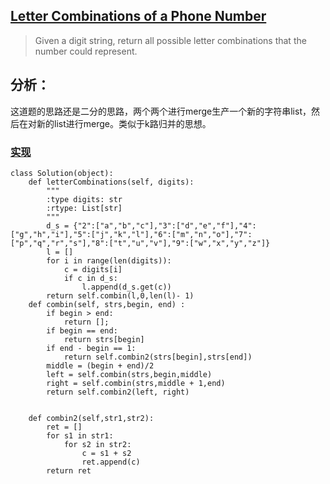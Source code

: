 ## [Letter Combinations of a Phone Number](https://leetcode.com/problems/letter-combinations-of-a-phone-number/#/description)

>Given a digit string, return all possible letter combinations that the number could represent.

## 分析：

这道题的思路还是二分的思路，两个两个进行merge生产一个新的字符串list，然后在对新的list进行merge。类似于k路归并的思想。

### [实现](../sourcecode/LetterCombinationsofaPhoneNumber.py)
```
class Solution(object):
    def letterCombinations(self, digits):
        """
        :type digits: str
        :rtype: List[str]
        """
        d_s = {"2":["a","b","c"],"3":["d","e","f"],"4":["g","h","i"],"5":["j","k","l"],"6":["m","n","o"],"7":["p","q","r","s"],"8":["t","u","v"],"9":["w","x","y","z"]}
        l = []
        for i in range(len(digits)):
            c = digits[i]
            if c in d_s:
                l.append(d_s.get(c))
        return self.combin(l,0,len(l)- 1)
    def combin(self, strs,begin, end) :
        if begin > end:
            return [];
        if begin == end:
            return strs[begin]
        if end - begin == 1:
            return self.combin2(strs[begin],strs[end])
        middle = (begin + end)/2
        left = self.combin(strs,begin,middle)
        right = self.combin(strs,middle + 1,end)
        return self.combin2(left, right)


    def combin2(self,str1,str2):
        ret = []
        for s1 in str1:
            for s2 in str2:
                c = s1 + s2
                ret.append(c)
        return ret
```
